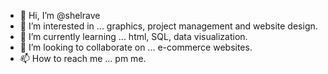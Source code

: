 - 👋 Hi, I’m @shelrave
- 👀 I’m interested in ... graphics, project management and website design. 
- 🌱 I’m currently learning ... html, SQL, data visualization. 
- 💞️ I’m looking to collaborate on ... e-commerce websites. 
- 📫 How to reach me ... pm me. 

<!---
shelrave/shelrave is a ✨ special ✨ repository because its `README.md` (this file) appears on your GitHub profile.
You can click the Preview link to take a look at your changes.
--->
